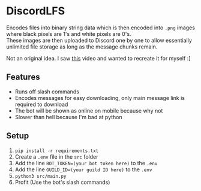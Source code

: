 # DiscordLFS

Encodes files into binary string data which is then encoded into `.png` images where black pixels are 1's and white pixels are 0's.\
These images are then uploaded to Discord one by one to allow essentially unlimited file storage as long as the message chunks remain.

Not an original idea. I saw [this](https://www.youtube.com/watch?v=eOuephDbkJQ) video and wanted to recreate it for myself :]

## Features

- Runs off slash commands
- Encodes messages for easy downloading, only main message link is required to download
- The bot will be shown as online on mobile because why not
- Slower than hell because I'm bad at python

## Setup

1. `pip install -r requirements.txt`
2. Create a `.env` file in the `src` folder
3. Add the line `BOT_TOKEN=(your bot token here)` to the `.env`
4. Add the line `GUILD_ID=(your guild ID here)` to the `.env`
5. `python3 src/main.py`
6. Profit (Use the bot's slash commands)
